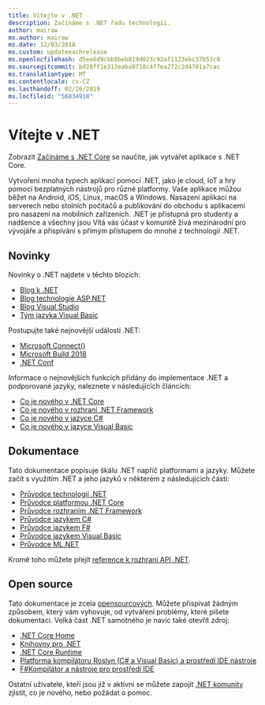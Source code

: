 ```yaml
---
title: Vítejte v .NET
description: Začínáme s .NET řadu technologií.
author: mairaw
ms.author: mairaw
ms.date: 12/03/2018
ms.custom: updateeachrelease
ms.openlocfilehash: d5ee6d9cbb8beb819d023c92af1123ebc37b53c8
ms.sourcegitcommit: bd28ff1e312eaba9718c4f7ea272c2d4781a7cac
ms.translationtype: MT
ms.contentlocale: cs-CZ
ms.lasthandoff: 02/26/2019
ms.locfileid: "56834918"
---
```

# <a name="welcome-to-net"></a>Vítejte v .NET

Zobrazit [Začínáme s .NET Core](core/get-started.md) se naučíte, jak vytvářet aplikace s .NET Core.

Vytvoření mnoha typech aplikací pomocí .NET, jako je cloud, IoT a hry pomocí bezplatných nástrojů pro různé platformy. Vaše aplikace můžou běžet na Android, iOS, Linux, macOS a Windows. Nasazení aplikací na serverech nebo stolních počítačů a publikování do obchodu s aplikacemi pro nasazení na mobilních zařízeních. .NET je přístupná pro studenty a nadšence a všechny jsou Vítá vás účast v komunitě živá mezinárodní pro vývojáře a přispívání s přímým přístupem do mnohé z technologií .NET.

## <a name="news"></a>Novinky

Novinky o .NET najdete v těchto blozích:

- [Blog k .NET](https://blogs.msdn.microsoft.com/dotnet/)
- [Blog technologie ASP.NET](https://blogs.msdn.microsoft.com/webdev/)
- [Blog Visual Studio](https://blogs.msdn.microsoft.com/visualstudio/)
- [Tým jazyka Visual Basic](https://blogs.msdn.microsoft.com/vbteam/)

Postupujte také nejnovější události .NET:

- [Microsoft Connect()](https://www.microsoft.com/connectevent)
- [Microsoft Build 2018](https://channel9.msdn.com/Events/Build/2018)
- [.NET Conf](https://www.dotnetconf.net/)

Informace o nejnovějších funkcích přidány do implementace .NET a podporované jazyky, naleznete v následujících článcích:

- [Co je nového v .NET Core](core/whats-new/index.md)
- [Co je nového v rozhraní .NET Framework](framework/whats-new/index.md)
- [Co je nového v jazyce C#](csharp/whats-new/index.md)
- [Co je nového v jazyce Visual Basic](visual-basic/getting-started/whats-new.md)

## <a name="documentation"></a>Dokumentace

Tato dokumentace popisuje škálu .NET napříč platformami a jazyky. Můžete začít s využitím .NET a jeho jazyků v některém z následujících částí:

- [Průvodce technologií .NET](standard/index.md)
- [Průvodce platformou .NET Core](core/index.md)
- [Průvodce rozhraním .NET Framework](framework/index.md)
- [Průvodce jazykem C#](csharp/index.md)
- [Průvodce jazykem F#](fsharp/index.md)
- [Průvodce jazykem Visual Basic](visual-basic/index.md)
- [Průvodce ML.NET](machine-learning/index.md)

Kromě toho můžete přejít [reference k rozhraní API .NET](/dotnet/api).

## <a name="open-source"></a>Open source

Tato dokumentace je zcela [opensourcových](https://github.com/dotnet/docs). Můžete přispívat žádným způsobem, který vám vyhovuje, od vytváření problémy, které píšete dokumentaci. Velká část .NET samotného je navíc také otevřít zdroj:

- [.NET Core Home](https://github.com/dotnet/core)
- [Knihovny pro .NET](https://github.com/dotnet/corefx)
- [.NET Core Runtime](https://github.com/dotnet/coreclr)
- [Platforma kompilátoru Roslyn (C# a Visual Basic) a prostředí IDE nástroje](https://github.com/dotnet/roslyn)
- [F#Kompilátor a nástroje pro prostředí IDE](https://github.com/microsoft/visualfsharp)

Ostatní uživatele, kteří jsou již v aktivní se můžete zapojit [.NET komunity](https://www.microsoft.com/net/community) zjistit, co je nového, nebo požádat o pomoc.
